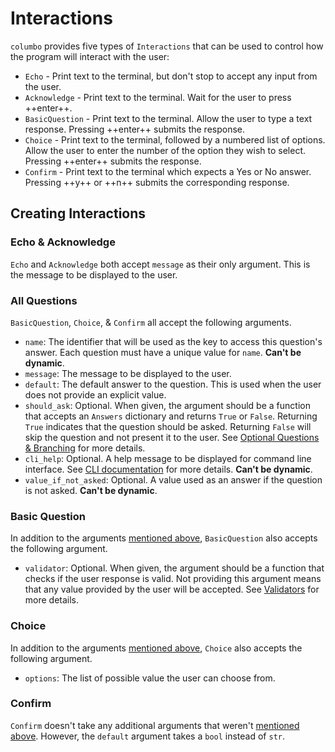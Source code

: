 # Interactions

`columbo` provides five types of `Interactions` that can be used to control how the program will interact with the user:

* `Echo` - Print text to the terminal, but don't stop to accept any input from the user.
* `Acknowledge` - Print text to the terminal. Wait for the user to press ++enter++.
* `BasicQuestion` - Print text to the terminal. Allow the user to type a text response. Pressing ++enter++ submits the
    response.
* `Choice` - Print text to the terminal, followed by a numbered list of options. Allow the user to enter the number
    of the option they wish to select. Pressing ++enter++ submits the response.
* `Confirm` - Print text to the terminal which expects a Yes or No answer. Pressing ++y++ or ++n++ submits the
    corresponding response.

## Creating Interactions

### Echo & Acknowledge

`Echo` and `Acknowledge` both accept `message` as their only argument. This is the message to be displayed to the user.

### All Questions

`BasicQuestion`, `Choice`, & `Confirm` all accept the following arguments.

* `name`: The identifier that will be used as the key to access this question's answer. Each question must have a unique
    value for `name`. **Can't be dynamic**.
* `message`: The message to be displayed to the user.
* `default`: The default answer to the question. This is used when the user does not provide an explicit value.
* `should_ask`: Optional. When given, the argument should be a function that accepts an `Answers` dictionary and returns
    `True` or `False`. Returning `True` indicates that the question should be asked. Returning `False` will skip the
    question and not present it to the user. See [Optional Questions & Branching][optional-questions] for more details.
* `cli_help`: Optional. A help message to be displayed for command line interface. See
    [CLI documentation][command-line] for more details. **Can't be dynamic**.
* `value_if_not_asked`: Optional. A value used as an answer if the question is not asked. **Can't be dynamic**.

### Basic Question

In addition to the arguments [mentioned above](#all-questions), `BasicQuestion` also accepts the following argument.

* `validator`: Optional. When given, the argument should be a function that checks if the user response is valid. Not
    providing this argument means that any value provided by the user will be accepted. See
    [Validators][validators] for more details.

### Choice

In addition to the arguments [mentioned above](#all-questions), `Choice` also accepts the following argument.

* `options`: The list of possible value the user can choose from.

### Confirm

`Confirm` doesn't take any additional arguments that weren't [mentioned above](#all-questions). However, the `default`
argument takes a `bool` instead of `str`.

[optional-questions]: optional-questions-and-branching.md
[command-line]: command-line.md
[validators]: validators.md
